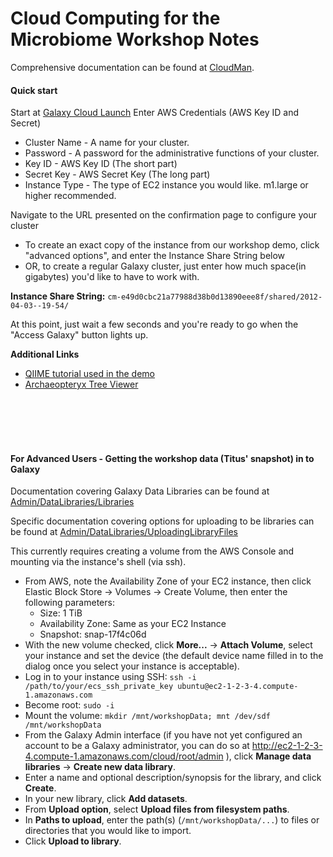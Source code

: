 # Cloud Computing for the Microbiome Workshop Notes

Comprehensive documentation can be found at [CloudMan](/src/cloudman/index.md).

#### Quick start

Start at [Galaxy Cloud Launch](https://main.g2.bx.psu.edu/cloudlaunch )
Enter AWS Credentials (AWS Key ID and Secret)
* Cluster Name - A name for your cluster.
* Password - A password for the administrative functions of your cluster.
* Key ID - AWS Key ID (The short part)
* Secret Key - AWS Secret Key (The long part)
* Instance Type - The type of EC2 instance you would like.  m1.large or higher recommended.

Navigate to the URL presented on the confirmation page to configure your cluster
* To create an exact copy of the instance from our workshop demo, click "advanced options", and enter the Instance Share String below
* OR, to create a regular Galaxy cluster, just enter how much space(in gigabytes) you'd like to have to work with.

**Instance Share String:** `cm-e49d0cbc21a77988d38b0d13890eee8f/shared/2012-04-03--19-54/`


At this point, just wait a few seconds and you're ready to go when the "Access Galaxy" button lights up.

**Additional Links**
* [QIIME tutorial used in the demo](http://qiime.org/tutorials/tutorial.html )
* [Archaeopteryx Tree Viewer ](http://www.phylosoft.org/archaeopteryx/ )

<br /><br /><br /><br />

#### For Advanced Users - Getting the workshop data (Titus' snapshot) in to Galaxy

Documentation covering Galaxy Data Libraries can be found at [Admin/DataLibraries/Libraries](/src/admin/data-libraries/Libraries/index.md)

Specific documentation covering options for uploading to be libraries can be found at [Admin/DataLibraries/UploadingLibraryFiles](/src/admin/data-libraries/uploading-library-files/index.md)

This currently requires creating a volume from the AWS Console and mounting via the instance's shell (via ssh).

* From AWS, note the Availability Zone of your EC2 instance, then click Elastic Block Store -> Volumes -> Create Volume, then enter the following parameters:
  * Size: 1 TiB
  * Availability Zone: Same as your EC2 Instance
  * Snapshot: snap-17f4c06d
* With the new volume checked, click **More...** -> **Attach Volume**, select your instance and set the device (the default device name filled in to the dialog once you select your instance is acceptable).
* Log in to your instance using SSH: `ssh -i /path/to/your/ecs_ssh_private_key ubuntu@ec2-1-2-3-4.compute-1.amazonaws.com`
* Become root: `sudo -i`
* Mount the volume: `mkdir /mnt/workshopData; mnt /dev/sdf /mnt/workshopData`
* From the Galaxy Admin interface (if you have not yet configured an account to be a Galaxy administrator, you can do so at http://ec2-1-2-3-4.compute-1.amazonaws.com/cloud/root/admin ), click **Manage data libraries** -> **Create new data library**.
* Enter a name and optional description/synopsis for the library, and click **Create**.
* In your new library, click **Add datasets**.
* From **Upload option**, select **Upload files from filesystem paths**.
* In **Paths to upload**, enter the path(s) (`/mnt/workshopData/...`) to files or directories that you would like to import.
* Click **Upload to library**.
